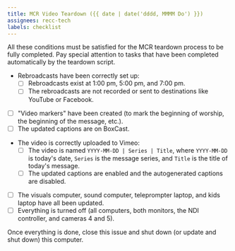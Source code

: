 ```yaml
---
title: MCR Video Teardown ({{ date | date('dddd, MMMM Do') }})
assignees: recc-tech
labels: checklist
---
```


All these conditions must be satisfied for the MCR teardown process to be fully completed. Pay special attention to tasks that have been completed automatically by the teardown script.

- Rebroadcasts have been correctly set up:
    - [ ] Rebroadcasts exist at 1:00 pm, 5:00 pm, and 7:00 pm.
    - [ ] The rebroadcasts are not recorded or sent to destinations like YouTube or Facebook.
- [ ] "Video markers" have been created (to mark the beginning of worship, the beginning of the message, etc.).
- [ ] The updated captions are on BoxCast.
- The video is correctly uploaded to Vimeo:
    - [ ] The video is named `YYYY-MM-DD | Series | Title`, where `YYYY-MM-DD` is today's date, `Series` is the message series, and `Title` is the title of today's message.
    - [ ] The updated captions are enabled and the autogenerated captions are disabled.
- [ ] The visuals computer, sound computer, teleprompter laptop, and kids laptop have all been updated.
- [ ] Everything is turned off (all computers, both monitors, the NDI controller, and cameras 4 and 5).

Once everything is done, close this issue and shut down (or update and shut down) this computer.
